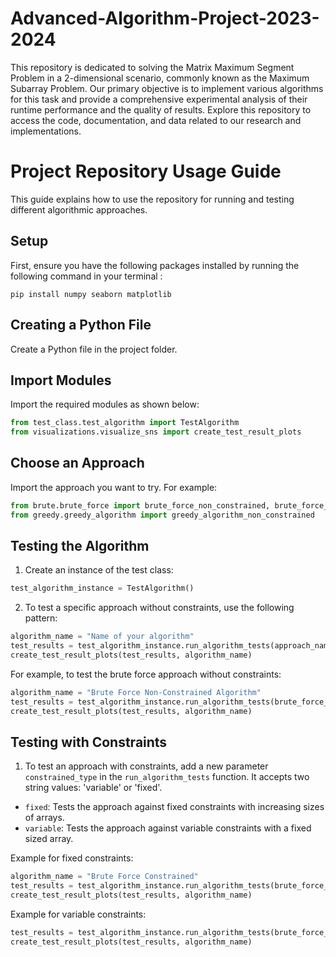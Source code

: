 # Advanced-Algorithm-Project-2023-2024
This repository is dedicated to solving the Matrix Maximum Segment Problem in a 2-dimensional scenario, commonly known as the Maximum Subarray Problem. Our primary objective is to implement various algorithms for this task and provide a comprehensive experimental analysis of their runtime performance and the quality of results. Explore this repository to access the code, documentation, and data related to our research and implementations.


# Project Repository Usage Guide

This guide explains how to use the repository for running and testing different algorithmic approaches.

## Setup

First, ensure you have the following packages installed by running the following command in your terminal :

```
pip install numpy seaborn matplotlib
```

## Creating a Python File

Create a Python file in the project folder.

## Import Modules

Import the required modules as shown below:

```python
from test_class.test_algorithm import TestAlgorithm
from visualizations.visualize_sns import create_test_result_plots
```

## Choose an Approach

Import the approach you want to try. For example:

```python
from brute.brute_force import brute_force_non_constrained, brute_force_constrained
from greedy.greedy_algorithm import greedy_algorithm_non_constrained
```

## Testing the Algorithm

1. Create an instance of the test class:

```python
test_algorithm_instance = TestAlgorithm()
```

2. To test a specific approach without constraints, use the following pattern:

```python
algorithm_name = "Name of your algorithm"
test_results = test_algorithm_instance.run_algorithm_tests(approach_name_call, algorithm_name)
create_test_result_plots(test_results, algorithm_name)
```

For example, to test the brute force approach without constraints:

```python
algorithm_name = "Brute Force Non-Constrained Algorithm"
test_results = test_algorithm_instance.run_algorithm_tests(brute_force_non_constrained, algorithm_name)
create_test_result_plots(test_results, algorithm_name)
```

## Testing with Constraints

1. To test an approach with constraints, add a new parameter `constrained_type` in the `run_algorithm_tests` function. It accepts two string values: 'variable' or 'fixed'.

- `fixed`: Tests the approach against fixed constraints with increasing sizes of arrays.
- `variable`: Tests the approach against variable constraints with a fixed sized array.

Example for fixed constraints:

```python
algorithm_name = "Brute Force Constrained"
test_results = test_algorithm_instance.run_algorithm_tests(brute_force_constrained, algorithm_name, constrained_type='fixed')
create_test_result_plots(test_results, algorithm_name)
```

Example for variable constraints:

```python
test_results = test_algorithm_instance.run_algorithm_tests(brute_force_constrained, algorithm_name, constrained_type='variable')
create_test_result_plots(test_results, algorithm_name)
```
